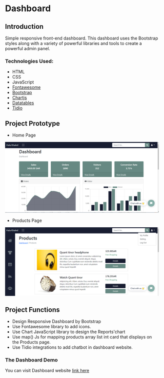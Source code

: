 #  Dashboard


## Introduction
Simple responsive front-end dashboard. This dashboard uses the Bootstrap styles along with a variety of powerful libraries and tools to create a powerful admin panel.

### Technologies Used:
* HTML
* CSS
* JavaScript
* [Fontawesome](https://fontawesome.com/ "Fontawesome")
* [Bootstrap](https://getbootstrap.com/ "Bootstrap")
* [ Chartjs](https://www.chartjs.org/ " Chartjs")
* [ Datatables](https://datatables.net/ " Chartjs")
* [Tidio](https://www.tidio.com/ "Tidio")

## Project Prototype
- Home Page
<img src="img/screen1.png">

- Products Page
<img src="img/screen2.jpg">



## Project Functions
- Design Responsive Dashboard by Bootstrap
- Use Fontawesome library to add icons.
- Use Chart JavaScript library to design the Reports'chart
- Use map() Js for mapping products array list int card that displays on the Products page.
- Use Tidio integrations to add chatbot in dashboard website.

### The Dashboard  Demo
You can visit Dashboard website [link here](https://inspiring-morse-928806.netlify.app/)

